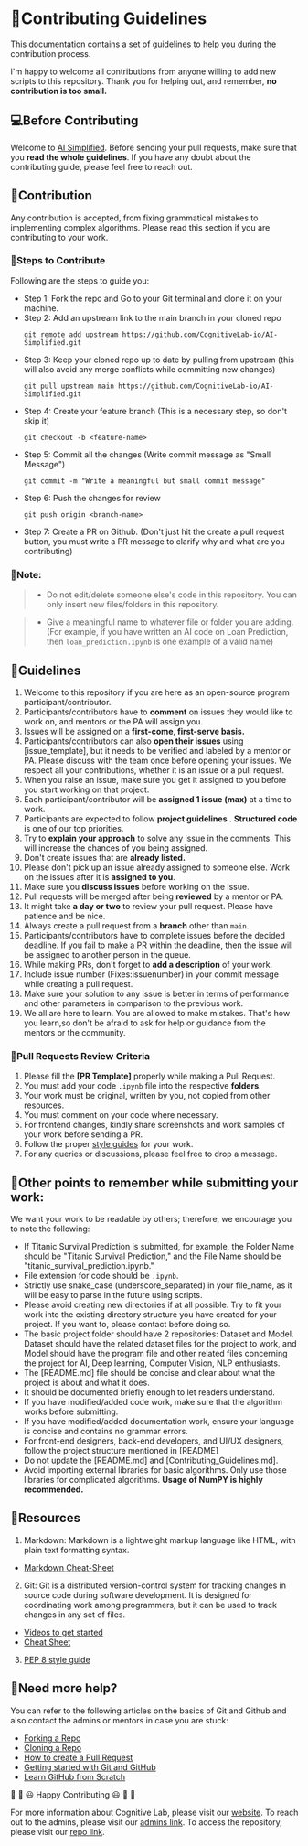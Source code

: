# 🎇Contributing Guidelines

This documentation contains a set of guidelines to help you during the contribution process.

I'm happy to welcome all contributions from anyone willing to add new scripts to this repository. Thank you for helping out, and remember, **no contribution is too small.**

## 💻Before Contributing

Welcome to [AI Simplified](https://github.com/CognitiveLab-io/AI-Simplified). Before sending your pull requests, make sure that you **read the whole guidelines**. If you have any doubt about the contributing guide, please feel free to reach out.

## 🙌Contribution

Any contribution is accepted, from fixing grammatical mistakes to implementing complex algorithms. Please read this section if you are contributing to your work.

### 🔖Steps to Contribute

Following are the steps to guide you:

- Step 1: Fork the repo and Go to your Git terminal and clone it on your machine.
- Step 2: Add an upstream link to the main branch in your cloned repo
  ```
  git remote add upstream https://github.com/CognitiveLab-io/AI-Simplified.git
  ```
- Step 3: Keep your cloned repo up to date by pulling from upstream (this will also avoid any merge conflicts while committing new changes)
  ```
  git pull upstream main https://github.com/CognitiveLab-io/AI-Simplified.git
  ```
- Step 4: Create your feature branch (This is a necessary step, so don't skip it)
  ```
  git checkout -b <feature-name>
  ```
- Step 5: Commit all the changes (Write commit message as "Small Message")
  ```
  git commit -m "Write a meaningful but small commit message"
  ```
- Step 6: Push the changes for review
  ```
  git push origin <branch-name>
  ```
- Step 7: Create a PR on Github. (Don't just hit the create a pull request button, you must write a PR message to clarify why and what are you contributing)

### 🔨Note:

> - Do not edit/delete someone else's code in this repository. You can only insert new files/folders in this repository.

> - Give a meaningful name to whatever file or folder you are adding. (For example, if you have written an AI code on Loan Prediction, then `loan_prediction.ipynb` is one example of a valid name)

## 🔑Guidelines

1. Welcome to this repository if you are here as an open-source program participant/contributor.
2. Participants/contributors have to **comment** on issues they would like to work on, and mentors or the PA will assign you.
3. Issues will be assigned on a **first-come, first-serve basis.**
4. Participants/contributors can also **open their issues** using [issue_template], but it needs to be verified and labeled by a mentor or PA. Please discuss with the team once before opening your issues. We respect all your contributions, whether it is an issue or a pull request.
5. When you raise an issue, make sure you get it assigned to you before you start working on that project.
6. Each participant/contributor will be **assigned 1 issue (max)** at a time to work.
7. Participants are expected to follow **project guidelines** . **Structured code** is one of our top priorities.
8. Try to **explain your approach** to solve any issue in the comments. This will increase the chances of you being assigned.
9. Don't create issues that are **already listed.**
10. Please don't pick up an issue already assigned to someone else. Work on the issues after it is **assigned to you**.
11. Make sure you **discuss issues** before working on the issue.
12. Pull requests will be merged after being **reviewed** by a mentor or PA.
13. It might take **a day or two** to review your pull request. Please have patience and be nice.
14. Always create a pull request from a **branch** other than `main`.
15. Participants/contributors have to complete issues before the decided deadline. If you fail to make a PR within the deadline, then the issue will be assigned to another person in the queue.
16. While making PRs, don't forget to **add a description** of your work.
17. Include issue number (Fixes:issuenumber) in your commit message while creating a pull request.
18. Make sure your solution to any issue is better in terms of performance and other parameters in comparison to the previous work.
19. We all are here to learn. You are allowed to make mistakes. That's how you learn,so don't be afraid to ask for help or guidance from the mentors or the community.

### 🧲Pull Requests Review Criteria

1. Please fill the **[PR Template]** properly while making a Pull Request.
2. You must add your code `.ipynb` file into the respective **folders**.
3. Your work must be original, written by you, not copied from other resources.
4. You must comment on your code where necessary.
5. For frontend changes, kindly share screenshots and work samples of your work before sending a PR.
6. Follow the proper [style guides](https://google.github.io/styleguide/) for your work.
7. For any queries or discussions, please feel free to drop a message.

## 📍Other points to remember while submitting your work:

We want your work to be readable by others; therefore, we encourage you to note the following:

- If Titanic Survival Prediction is submitted, for example, the Folder Name should be "Titanic Survival Prediction," and the File Name should be "titanic_survival_prediction.ipynb."
- File extension for code should be `.ipynb`.
- Strictly use snake_case (underscore_separated) in your file_name, as it will be easy to parse in the future using scripts.
- Please avoid creating new directories if at all possible. Try to fit your work into the existing directory structure you have created for your project. If you want to, please contact before doing so.
- The basic project folder should have 2 repositories: Dataset and Model. Dataset should have the related dataset files for the project to work, and Model should have the program file and other related files concerning the project for AI, Deep learning, Computer Vision, NLP enthusiasts.
- The [README.md] file should be concise and clear about what the project is about and what it does.
- It should be documented briefly enough to let readers understand.
- If you have modified/added code work, make sure that the algorithm works before submitting.
- If you have modified/added documentation work, ensure your language is concise and contains no grammar errors.
- For front-end designers, back-end developers, and UI/UX designers, follow the project structure mentioned in [README]
- Do not update the [README.md] and [Contributing_Guidelines.md].
- Avoid importing external libraries for basic algorithms. Only use those libraries for complicated algorithms. **Usage of NumPY is highly recommended.**

## 📖Resources

1. Markdown: Markdown is a lightweight markup language like HTML, with plain text formatting syntax.

- [Markdown Cheat-Sheet](https://github.com/adam-p/markdown-here/wiki/Markdown-Cheatsheet)

2. Git: Git is a distributed version-control system for tracking changes in source code during software development. It is designed for coordinating work among programmers, but it can be used to track changes in any set of files.

- [Videos to get started](https://www.youtube.com/watch?v=xAAmje1H9YM&list=PLeo1K3hjS3usJuxZZUBdjAcilgfQHkRzW)
- [Cheat Sheet](https://www.atlassian.com/git/tutorials/atlassian-git-cheatsheet)

3. [PEP 8 style guide](https://pep8.org/)

## 🤔Need more help?

You can refer to the following articles on the basics of Git and Github and also contact the admins or mentors in case you are stuck:

- [Forking a Repo](https://help.github.com/en/github/getting-started-with-github/fork-a-repo)
- [Cloning a Repo](https://help.github.com/en/desktop/contributing-to-projects/creating-an-issue-or-pull-request)
- [How to create a Pull Request](https://opensource.com/article/19/7/create-pull-request-github)
- [Getting started with Git and GitHub](https://towardsdatascience.com/getting-started-with-git-and-github-6fcd0f2d4ac6)
- [Learn GitHub from Scratch](https://lab.github.com/githubtraining/introduction-to-github)

🎉 🎊 😃 Happy Contributing 😃 🎊 🎉

For more information about Cognitive Lab, please visit our [website](https://www.cognitivelab.tech/). To reach out to the admins, please visit our [admins link](https://github.com/adithya-s-k). To access the repository, please visit our [repo link](https://github.com/CognitiveLab-io/AI-Simplified).
